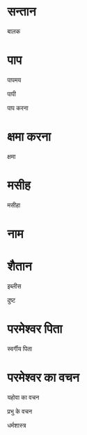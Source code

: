 #  सन्तान

 बालक
#  पाप

 पापमय

 पापी

 पाप करना
#  क्षमा करना

 क्षमा
#  मसीह

 मसीहा
#  नाम
#  शैतान

 इब्लीस

 दुष्ट
#  परमेश्वर पिता

 स्वर्गीय पिता
#  परमेश्वर का वचन

 यहोवा का वचन

 प्रभु के वचन

 धर्मशास्त्र